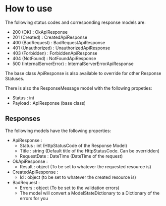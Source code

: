 ﻿# How to use

The following status codes and corresponding response models are:

* 200 (OK) : OkApiResponse
* 201 (Created) : CreatedApiResponse
* 400 (BadRequest) : BadRequestApiResponse
* 401 (Unauthorized) : UnauthorizedApiResponse
* 403 (Forbidden) : ForbiddenApiResponse
* 404 (NotFound) : NotFoundApiResponse
* 500 (InternalServerError) : InternalServerErrorApiResponse

The base class ApiResponse is also available to override for other Response Statuses.

There is also the ResponseMessage model with the following propeties:

* Status : int
* Payload : ApiResponse (base class)

## Responses 

The following models have the following properties:

* ApiResponse :
	* Status : int (HttpStatusCode of the Response Model)
	* Title : string (Default title of the HttpStatusCode. Can be overridden)
	* RequestDate : DateTime (DateTime of the request)
* OkApiResponse :
	* Result : object (To be set to whatever the requested resource is)
* CreatedApiResponse :
	* Id : object (to be set to whatever the created resource is)
* BadRequest :
	* Errors : object (To be set to the validation errors)
	* The model will convert a ModelStateDictionary to a Dictionary of the errors for you
